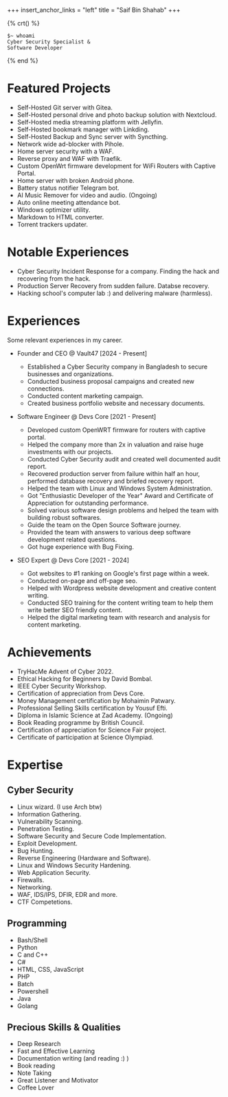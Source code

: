 +++
insert_anchor_links = "left"
title = "Saif Bin Shahab"
+++

{% crt() %}
```
$~ whoami
Cyber Security Specialist &
Software Developer
```
{% end %}

# Featured Projects
- Self-Hosted Git server with Gitea.
- Self-Hosted personal drive and photo backup solution with Nextcloud.
- Self-Hosted media streaming platform with Jellyfin.
- Self-Hosted bookmark manager with Linkding.
- Self-Hosted Backup and Sync server with Syncthing.
- Network wide ad-blocker with Pihole.
- Home server security with a WAF.
- Reverse proxy and WAF with Traefik.
- Custom OpenWrt firmware development for WiFi Routers with Captive Portal.
- Home server with broken Android phone.
- Battery status notifier Telegram bot.
- AI Music Remover for video and audio. (Ongoing)
- Auto online meeting attendance bot.
- Windows optimizer utility.
- Markdown to HTML converter.
- Torrent trackers updater.
&ensp;

# Notable Experiences
- Cyber Security Incident Response for a company. Finding the hack and recovering from the hack.
- Production Server Recovery from sudden failure. Databse recovery.
- Hacking school's computer lab :) and delivering malware (harmless).
&ensp;

# Experiences
Some relevant experiences in my career.
- Founder and CEO @ Vault47 [2024 - Present]
   - Established a Cyber Security company in Bangladesh to secure businesses and organizations.
   - Conducted business proposal campaigns and created new connections.
   - Conducted content marketing campaign.
   - Created business portfolio website and necessary documents.

- Software Engineer @ Devs Core [2021 - Present]
   - Developed custom OpenWRT firmware for routers with captive portal.
   - Helped the company more than 2x in valuation and raise huge investments with our projects.
   - Conducted Cyber Security audit and created well documented audit report.
   - Recovered production server from failure within half an hour, performed database recovery and briefed recovery report.
   - Helped the team with Linux and Windows System Administration. 
   - Got "Enthusiastic Developer of the Year" Award and Certificate of Appreciation for outstanding performance.
   - Solved various software design problems and helped the team with building robust softwares.
   - Guide the team on the Open Source Software journey.
   - Provided the team with answers to various deep software development related questions.
   - Got huge experience with Bug Fixing.

- SEO Expert @ Devs Core [2021 - 2024]
   - Got websites to #1 ranking on Google's first page within a week.
   - Conducted on-page and off-page seo.
   - Helped with Wordpress website development and creative content writing.
   - Conducted SEO training for the content writing team to help them write better SEO friendly content.
   - Helped the digital marketing team with research and analysis for content marketing.
&ensp;

# Achievements
- TryHacMe Advent of Cyber 2022.
- Ethical Hacking for Beginners by David Bombal.
- IEEE Cyber Security Workshop.
- Certification of appreciation from Devs Core.
- Money Management certification by Mohaimin Patwary.
- Professional Selling Skills certification by Yousuf Efti.
- Diploma in Islamic Science at Zad Academy. (Ongoing)
- Book Reading programme by British Council.
- Certification of appreciation for Science Fair project.
- Certificate of participation at Science Olympiad.
&ensp;

# Expertise
## Cyber Security
- Linux wizard. (I use Arch btw)
- Information Gathering.
- Vulnerability Scanning.
- Penetration Testing.
- Software Security and Secure Code Implementation.
- Exploit Development.
- Bug Hunting.
- Reverse Engineering (Hardware and Software).
- Linux and Windows Security Hardening.
- Web Application Security.
- Firewalls.
- Networking.
- WAF, IDS/IPS, DFIR, EDR and more.
- CTF Competetions.

## Programming
- Bash/Shell
- Python
- C and C++
- C#
- HTML, CSS, JavaScript
- PHP
- Batch
- Powershell
- Java
- Golang
&ensp;

## Precious Skills & Qualities
- Deep Research
- Fast and Effective Learning
- Documentation writing (and reading :) )
- Book reading
- Note Taking
- Great Listener and Motivator
- Coffee Lover
&ensp;
